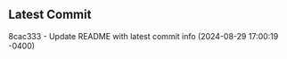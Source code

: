 
## Latest Commit
8cac333 - Update README with latest commit info (2024-08-29 17:00:19 -0400) <Yunxi-Zhou>
